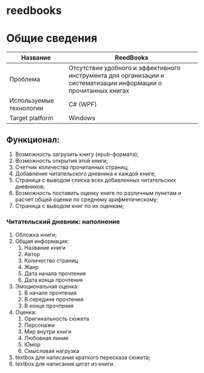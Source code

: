 # reedbooks
# Общие сведения
| Название                | ReedBooks                                                                                                       |
|-------------------------|-----------------------------------------------------------------------------------------------------------------|
| Проблема                | Отсутствие удобного и эффективного инструмента для организации и систематизации информации о прочитанных книгах |
| Используемые технологии | C# (WPF)                                                                                                        |
| Target platform         | Windows                                                                                                         |
## Функционал:
1. Возможность загрузить книгу (epub-формата);
2. Возможность открытия этой книги;
3. Счетчик количества прочитанных страниц;
4. Добавление читательского дневника к каждой книге;
5. Страница с выводом списка всех добавленных читательских дневников;
6. Возможность поставить оценку книге по различным пунктам и расчет общей оценки по среднему арифметическому;
7. Страница с выводом книг по их оценкам;
### Читательский дневник: наполнение
1. Обложка книги;
2. Общая информация:
   1. Название книги
   2. Автор
   3. Количество страниц
   4. Жанр
   5. Дата начала прочтения
   6. Дата конца прочтения
3. Эмоциональная оценка:
   1. В начале прочтения
   2. В середине прочтения
   3. В конце прочтения
4. Оценка:
   1. Оригинальность сюжета
   2. Персонажи
   3. Мир внутри книги
   4. Любовная линия
   5. Юмор
   6. Смысловая нагрузка
5. textbox для написания краткого пересказа сюжета;
6. textbox для написания цитат из книги.
